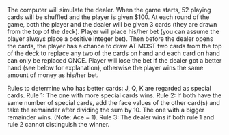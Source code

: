 The computer will simulate the dealer. When the game starts, 52 playing cards will be shuffled and the player is given $100. At each round of the game, both the player and the dealer will be given 3 cards (they are drawn from the top of the deck). Player will place his/her bet (you can assume the player always place a positive integer bet). Then before the dealer opens the cards, the player has a chance to draw AT MOST two cards from the top of the deck to replace any two of the cards on hand and each card on hand can only be replaced ONCE. Player will lose the bet if the dealer got a better hand (see below for explanation), otherwise the player wins the same amount of money as his/her bet.

Rules to determine who has better cards:
J, Q, K are regarded as special cards.
Rule 1: The one with more special cards wins.
Rule 2: If both have the same number of special cards, add the face values of the other card(s) and take the remainder after dividing the sum by 10. The one with a bigger remainder wins. (Note: Ace = 1).
Rule 3: The dealer wins if both rule 1 and rule 2 cannot distinguish the winner.

